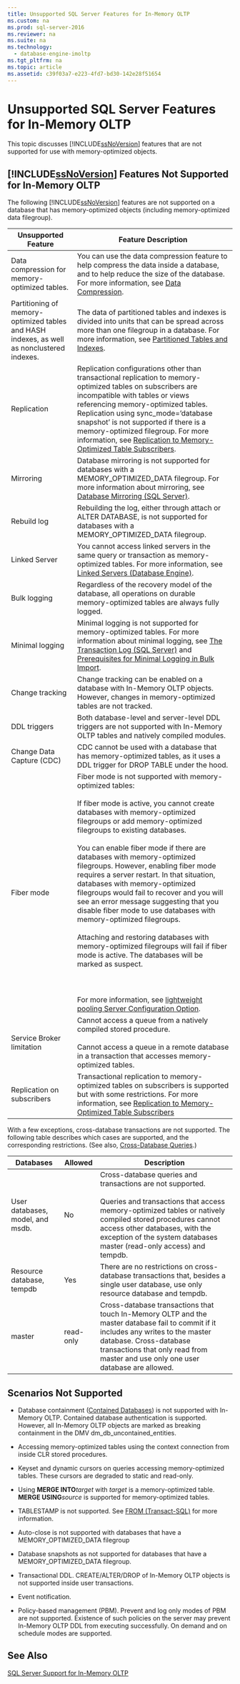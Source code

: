```yaml
---
title: Unsupported SQL Server Features for In-Memory OLTP
ms.custom: na
ms.prod: sql-server-2016
ms.reviewer: na
ms.suite: na
ms.technology: 
  - database-engine-imoltp
ms.tgt_pltfrm: na
ms.topic: article
ms.assetid: c39f03a7-e223-4fd7-bd30-142e28f51654
---
```

# Unsupported SQL Server Features for In-Memory OLTP
  This topic discusses [!INCLUDE[ssNoVersion](../../Token/Other/ssNoVersion_md.md)] features that are not supported for use with memory\-optimized objects.  
  
## [!INCLUDE[ssNoVersion](../../Token/Other/ssNoVersion_md.md)] Features Not Supported for In\-Memory OLTP  
 The following [!INCLUDE[ssNoVersion](../../Token/Other/ssNoVersion_md.md)] features are not supported on a database that has memory\-optimized objects \(including memory\-optimized data filegroup\).  
  
|Unsupported Feature|Feature Description|  
|-------------------------|-------------------------|  
|Data compression for memory\-optimized tables.|You can use the data compression feature to help compress the data inside a database, and to help reduce the size of the database. For more information, see [Data Compression](../../Topics/TopicNameNotContainA/Data-Compression.md).|  
|Partitioning of memory\-optimized tables and HASH indexes, as well as nonclustered indexes.|The data of partitioned tables and indexes is divided into units that can be spread across more than one filegroup in a database. For more information, see [Partitioned Tables and Indexes](../../Topics/TopicNameNotContainA/Partitioned-Tables-and-Indexes.md).|  
|Replication|Replication configurations other than transactional replication to memory\-optimized tables on subscribers are incompatible with tables or views referencing memory\-optimized tables. Replication using sync\_mode\=’database snapshot’ is not supported if there is a memory\-optimized filegroup. For more information, see [Replication to Memory-Optimized Table Subscribers](../../Topics/TopicNameNotContainA/Replication-to-Memory-Optimized-Table-Subscribers.md).|  
|Mirroring|Database mirroring is not supported for databases with  a MEMORY\_OPTIMIZED\_DATA filegroup. For more information about mirroring, see [Database Mirroring &#40;SQL Server&#41;](../../Topics/TopicNameNotContainA/Database-Mirroring--SQL-Server-.md).|  
|Rebuild log|Rebuilding the log, either through attach or ALTER DATABASE, is not supported for databases with  a MEMORY\_OPTIMIZED\_DATA filegroup.|  
|Linked Server|You cannot access linked servers in the same query or transaction as memory\-optimized tables. For more information, see [Linked Servers &#40;Database Engine&#41;](../../Topics/TopicNameNotContainA/Linked-Servers--Database-Engine-.md).|  
|Bulk logging|Regardless of the recovery model of the database, all operations on durable memory\-optimized tables are always fully logged.|  
|Minimal logging|Minimal logging is not supported for memory\-optimized tables. For more information about minimal logging, see [The Transaction Log &#40;SQL Server&#41;](../../Topics/TopicNameNotContainA/The-Transaction-Log--SQL-Server-.md) and [Prerequisites for Minimal Logging in Bulk Import](../../Topics/TopicNameNotContainA/Prerequisites-for-Minimal-Logging-in-Bulk-Import.md).|  
|Change tracking|Change tracking can be enabled on a database with In\-Memory OLTP objects. However, changes in memory\-optimized tables are not tracked.|  
|DDL triggers|Both database\-level and server\-level DDL triggers are not supported with In\-Memory OLTP tables and natively compiled modules.|  
|Change Data Capture \(CDC\)|CDC cannot be used with a database that has memory\-optimized tables, as it uses a DDL trigger for DROP TABLE under the hood.|  
|Fiber mode|Fiber mode is not supported with memory\-optimized tables:<br /><br /> If fiber mode is active, you cannot create databases with memory\-optimized filegroups or add memory\-optimized filegroups to existing databases.<br /><br /> You can enable fiber mode if there are databases with memory\-optimized filegroups. However, enabling fiber mode requires a server restart. In that situation, databases with memory\-optimized filegroups would fail to recover and you will see an error message suggesting that you disable fiber mode to use databases with memory\-optimized filegroups.<br /><br /> Attaching and restoring databases with memory\-optimized filegroups will fail if fiber mode is active. The databases will be marked as suspect.<br /><br /> <br /><br /> For more information, see [lightweight pooling Server Configuration Option](../../Topics/TopicNameNotContainA/lightweight-pooling-Server-Configuration-Option.md).|  
|Service Broker limitation|Cannot access a queue from a natively compiled stored procedure.<br /><br /> Cannot access a queue in a remote database in a transaction that accesses memory\-optimized tables.|  
|Replication on subscribers|Transactional replication to memory\-optimized tables on subscribers is supported but with some restrictions. For more information, see [Replication to Memory-Optimized Table Subscribers](../../Topics/TopicNameNotContainA/Replication-to-Memory-Optimized-Table-Subscribers.md)|  
  
 With a few exceptions, cross\-database transactions are not supported. The following table describes which cases are supported, and the corresponding restrictions. \(See also, [Cross-Database Queries](../../Topics/TopicNameNotContainA/Cross-Database-Queries.md).\)  
  
|Databases|Allowed|Description|  
|---------------|-------------|-----------------|  
|User databases, model, and msdb.|No|Cross\-database queries and transactions are not supported.<br /><br /> Queries and transactions that access memory\-optimized tables or natively compiled stored procedures cannot access other databases, with the exception of the system databases master \(read\-only access\) and tempdb.|  
|Resource database, tempdb|Yes|There are no restrictions on cross\-database transactions that, besides a single user database, use only resource database and tempdb.|  
|master|read\-only|Cross\-database transactions that touch In\-Memory OLTP and the master database fail to commit if it includes any writes to the master database. Cross\-database transactions that only read from master and use only one user database are allowed.|  
  
## Scenarios Not Supported  
  
-   Database containment \([Contained Databases](../../Topics/TopicNameNotContainA/Contained-Databases.md)\) is not supported with In\-Memory OLTP. Contained database authentication is supported. However, all In\-Memory OLTP objects are marked as breaking containment in the DMV dm\_db\_uncontained\_entities.  
  
-   Accessing memory\-optimized tables using the context connection from inside CLR stored procedures.  
  
-   Keyset and dynamic cursors on queries accessing memory\-optimized tables. These cursors are degraded to static and read\-only.  
  
-   Using **MERGE INTO***target* with *target* is a memory\-optimized table. **MERGE USING***source* is supported for memory\-optimized tables.  
  
-   TABLESTAMP is not supported. See [FROM &#40;Transact-SQL&#41;](../Topic/FROM%20\(Transact-SQL\).md) for more information.  
  
-   Auto\-close is not supported with databases that have a MEMORY\_OPTIMIZED\_DATA filegroup  
  
-   Database snapshots as not supported for databases that have a MEMORY\_OPTIMIZED\_DATA filegroup.  
  
-   Transactional DDL. CREATE\/ALTER\/DROP of In\-Memory OLTP objects is not supported inside user transactions.  
  
-   Event notification.  
  
-   Policy\-based management \(PBM\). Prevent and log only modes of PBM are not supported. Existence of such policies on the server may prevent In\-Memory OLTP DDL from executing successfully. On demand and on schedule modes are supported.  
  
## See Also  
 [SQL Server Support for In-Memory OLTP](../../Topics/TopicNameNotContainA/SQL-Server-Support-for-In-Memory-OLTP.md)  
  
  